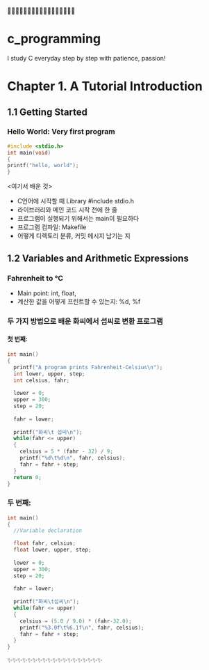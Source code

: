 :milky_way::milky_way::milky_way::milky_way::milky_way::milky_way::milky_way::milky_way::milky_way::milky_way::milky_way::milky_way::milky_way::milky_way::milky_way::milky_way::milky_way:
# c_programming
I study C everyday step by step with patience, passion!

# Chapter 1. A Tutorial Introduction
## 1.1 Getting Started 
### Hello World: Very first program
```c
#include <stdio.h>
int main(void)
{
printf("hello, world");
}
```
<여기서 배운 것>
- C언어에 시작할 때 Library #include stdio.h
- 라이브러리와 메인 코드 시작 전에 한 줄 
- 프로그램이 실행되기 위해서는 main이 필요하다
- 프로그램 컴파일: Makefile 
- 어떻게 디렉토리 분류, 커밋 메시지 남기는 지 

## 1.2 Variables and Arithmetic Expressions
### Fahrenheit to °C

- Main point: int, float, 
- 계산한 값을 어떻게 프린트할 수 있는지: %d, %f 

### 두 가지 방법으로 배운 화씨에서 섭씨로 변환 프로그램
#### 첫 번째: 
```c
int main()
{
  printf("A program prints Fahrenheit-Celsius\n");
  int lower, upper, step;
  int celsius, fahr;
  
  lower = 0;
  upper = 300;
  step = 20;
  
  fahr = lower;
  
  printf("화씨\t 섭씨\n");
  while(fahr <= upper)
  {
    celsius = 5 * (fahr - 32) / 9;
    printf("%d\t%d\n", fahr, celsius);
    fahr = fahr + step;
  }
  return 0;
}
```

### 두 번째:

```c
int main()
{
  //Variable declaration

  float fahr, celsius;
  float lower, upper, step;
  
  lower = 0;
  upper = 300;
  step = 20;
  
  fahr = lower; 
  
  printf("화씨\t섭씨\n");
  while(fahr <= upper)
  {
    celsius = (5.0 / 9.0) * (fahr-32.0);
    printf("%3.0f\t%6.1f\n", fahr, celsius);
    fahr = fahr + step;
  }
}
```

:sparkles::sparkles::sparkles::sparkles::sparkles::sparkles::sparkles::sparkles::sparkles::sparkles::sparkles::sparkles::sparkles::sparkles::sparkles::sparkles::sparkles::sparkles::sparkles:

